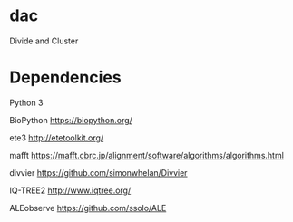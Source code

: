 # dac
Divide and Cluster

# Dependencies

Python 3

BioPython https://biopython.org/

ete3 http://etetoolkit.org/

mafft https://mafft.cbrc.jp/alignment/software/algorithms/algorithms.html

divvier https://github.com/simonwhelan/Divvier

IQ-TREE2 http://www.iqtree.org/

ALEobserve https://github.com/ssolo/ALE
